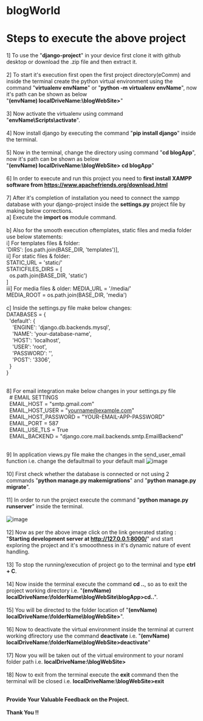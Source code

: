 # blogWorld

# Steps to execute the above project

1] To use the "**django-project**" in your device first clone it with github desktop or download the .zip file and then extract it.
<br><br>
2] To start it's execution first open the first project directory(eComm) and inside the terminal create the python virtual environment using the command "**virtualenv envName**" or "**python -m virtualenv envName**", now it's path can be shown as below <br>
"**(envName) localDriveName:\blogWebSite>**"
<br><br>
3] Now activate the virtualenv using command "**envName\Scripts\activate**".
<br><br>
4] Now install django by executing the command "**pip install django**" inside the terminal.
<br><br>
5] Now in the terminal, change the directory using command "**cd blogApp**", now it's path can be shown as below <br>
"**(envName) localDriveName:\blogWebSite> cd blogApp**"
<br><br>
6] In order to execute and run this project you need to **first install XAMPP software from https://www.apachefriends.org/download.html**
<br><br>
7] After it's completion of installation you need to connect the xampp database with your django-project inside the **settings.py** project file by making below corrections.<br>
a] Execute the **import os** module command. <br><br>
b] Also for the smooth execution oftemplates, static files and media folder use below statements: <br>
i] For templates files & folder: <br>
'DIRS': [os.path.join(BASE_DIR, 'templates')],<br>
ii] For static files & folder: <br>
STATIC_URL = 'static/'<br>
STATICFILES_DIRS = [<br>
&nbsp;&nbsp;os.path.join(BASE_DIR, 'static')<br>
]<br>
iii] For media files & older:
MEDIA_URL = '/media/'<br>
MEDIA_ROOT = os.path.join(BASE_DIR, 'media')<br><br>
c] Inside the settings.py file make below changes: <br>
DATABASES = {<br>
&nbsp;&nbsp;'default': {<br>
&nbsp;&nbsp;&nbsp;&nbsp;'ENGINE': 'django.db.backends.mysql',<br>
&nbsp;&nbsp;&nbsp;&nbsp;'NAME': 'your-database-name',<br>
&nbsp;&nbsp;&nbsp;&nbsp;'HOST': 'localhost',<br>
&nbsp;&nbsp;&nbsp;&nbsp;'USER': 'root',<br>
&nbsp;&nbsp;&nbsp;&nbsp;'PASSWORD': '',<br>
&nbsp;&nbsp;&nbsp;&nbsp;'POST': '3306',<br>
&nbsp;&nbsp;}<br>
}<br><br>

8] For email integration make below changes in your settings.py file<br>
&nbsp;&nbsp;# EMAIL SETTINGS<br>
&nbsp;&nbsp;EMAIL_HOST = "smtp.gmail.com"<br>
&nbsp;&nbsp;EMAIL_HOST_USER = "yourname@example.com"<br>
&nbsp;&nbsp;EMAIL_HOST_PASSWORD = "YOUR-EMAIL-APP-PASSWORD"<br>
&nbsp;&nbsp;EMAIL_PORT = 587<br>
&nbsp;&nbsp;EMAIL_USE_TLS = True<br>
&nbsp;&nbsp;EMAIL_BACKEND = "django.core.mail.backends.smtp.EmailBackend"<br><br>

9] In application views.py file make the changes in the send_user_email function i.e. change the defaultmail to your default mail
![image](https://github.com/SiddheshP1996/blogWorld/assets/67057053/dd3a8a9a-6599-4f10-afae-d70d63c33e73)
<br><br>
10] First check whether the database is connected or not using 2 commands "**python manage.py makemigrations**" and "**python manage.py migrate**".
<br><br>
11] In order to run the project execute the command "**python manage.py runserver**" inside the terminal. 
<br><br>
![image](https://github.com/SiddheshP1996/blogWorld/assets/67057053/91395239-d74e-4f21-8fdc-a5374356ac16)
<br><br>
12] Now as per the above image click on the link generated stating : "**Starting development server at http://127.0.0.1:8000/**" and start exploring the project and it's smooothness in it's dynamic nature of event handling.
<br><br>
13] To stop the running/execution of project go to the terminal and type **ctrl + C**.
<br><br>
14] Now inside the terminal execute the command **cd ..**, so as to exit the project working directory i.e. "**(envName) localDriveName:\folderName\blogWebSite\blogApp>cd..**".
<br><br>
15] You will be directed to the folder location of "**(envName) localDriveName:\folderName\blogWebSite>**".
<br><br>
16] Now to deactivate the virtual environment inside the terminal at current working dfirectory use the command **deactivate** i.e. "**(envName) localDriveName:\folderName\blogWebSite>deactivate**"
<br><br>
17] Now you will be taken out of the virtual environment to your noraml folder path i.e. **localDriveName:\blogWebSite>**
<br><br>
18] Now to exit from the terminal execute the **exit** command then the terminal will be closed i.e. **localDriveName:\blogWebSite>exit**
<br><br>

**Provide Your Valuable Feedback on the Project.**
<br><br>
**Thank You !!**
<br><br>
